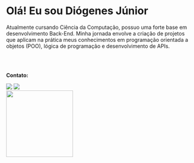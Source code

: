 <h1>Olá! Eu sou Diógenes Júnior</h1>
<p>
Atualmente cursando Ciência da Computação, possuo uma forte base em desenvolvimento Back-End. Minha jornada envolve a criação de projetos que aplicam na prática meus conhecimentos em programação orientada a objetos (POO), lógica de programação e desenvolvimento de APIs.
</p>
<br>
<br>
<p style="font-weight: bold">Contato:</p>
<div style="display: inline-block;">
  <a href="mailto:diogenes.medeiros.j@gmail.com" target="_blank"><img src="https://img.shields.io/badge/Gmail-D14836?style=for-the-badge&logo=gmail&logoColor=white"></a>
  <a href="https://www.linkedin.com/in/diogenesmedeirosy/" target="_blank"><img src="https://img.shields.io/badge/LinkedIn-0077B5?style=for-the-badge&logo=linkedin&logoColor=white"></a>
</div>
<br>
<div style="display: inline-block;"> 
  <img height="180em" src="https://github-readme-stats.vercel.app/api?username=diogenesmedeiros&show_icons=true&theme=dark"/> 
</div>
